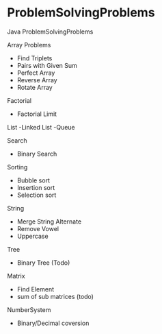 # ProblemSolvingProblems
Java ProblemSolvingProblems 

Array Problems
- Find Triplets
- Pairs with Given Sum
- Perfect Array
- Reverse Array
- Rotate Array

Factorial
- Factorial Limit

List
-Linked List
-Queue

Search
- Binary Search

Sorting 
- Bubble sort
- Insertion sort
- Selection sort

String
- Merge String Alternate
- Remove Vowel
- Uppercase

Tree 
- Binary Tree (Todo)

Matrix
- Find Element
- sum of sub matrices (todo)

NumberSystem
- Binary/Decimal coversion




